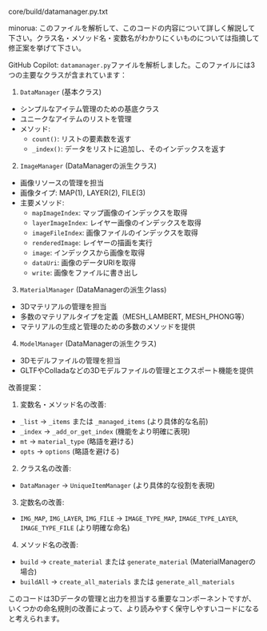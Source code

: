 core/build/datamanager.py.txt

minorua: このファイルを解析して、このコードの内容について詳しく解説して下さい。クラス名・メソッド名・変数名がわかりにくいものについては指摘して修正案を挙げて下さい。

GitHub Copilot: `datamanager.py`ファイルを解析しました。このファイルには3つの主要なクラスが含まれています：

1. `DataManager` (基本クラス)
- シンプルなアイテム管理のための基底クラス
- ユニークなアイテムのリストを管理
- メソッド:
  - `count()`: リストの要素数を返す
  - `_index()`: データをリストに追加し、そのインデックスを返す

2. `ImageManager` (DataManagerの派生クラス)
- 画像リソースの管理を担当
- 画像タイプ: MAP(1), LAYER(2), FILE(3)
- 主要メソッド:
  - `mapImageIndex`: マップ画像のインデックスを取得
  - `layerImageIndex`: レイヤー画像のインデックスを取得
  - `imageFileIndex`: 画像ファイルのインデックスを取得
  - `renderedImage`: レイヤーの描画を実行
  - `image`: インデックスから画像を取得
  - `dataUri`: 画像のデータURIを取得
  - `write`: 画像をファイルに書き出し

3. `MaterialManager` (DataManagerの派生クlass)
- 3Dマテリアルの管理を担当
- 多数のマテリアルタイプを定義（MESH_LAMBERT, MESH_PHONG等）
- マテリアルの生成と管理のための多数のメソッドを提供

4. `ModelManager` (DataManagerの派生クラス)
- 3Dモデルファイルの管理を担当
- GLTFやColladaなどの3Dモデルファイルの管理とエクスポート機能を提供

改善提案：

1. 変数名・メソッド名の改善:
- `_list` → `_items` または `_managed_items` (より具体的な名前)
- `_index` → `_add_or_get_index` (機能をより明確に表現)
- `mt` → `material_type` (略語を避ける)
- `opts` → `options` (略語を避ける)

2. クラス名の改善:
- `DataManager` → `UniqueItemManager` (より具体的な役割を表現)

3. 定数名の改善:
- `IMG_MAP`, `IMG_LAYER`, `IMG_FILE` → `IMAGE_TYPE_MAP`, `IMAGE_TYPE_LAYER`, `IMAGE_TYPE_FILE` (より明確な命名)

4. メソッド名の改善:
- `build` → `create_material` または `generate_material` (MaterialManagerの場合)
- `buildAll` → `create_all_materials` または `generate_all_materials`

このコードは3Dデータの管理と出力を担当する重要なコンポーネントですが、いくつかの命名規則の改善によって、より読みやすく保守しやすいコードになると考えられます。